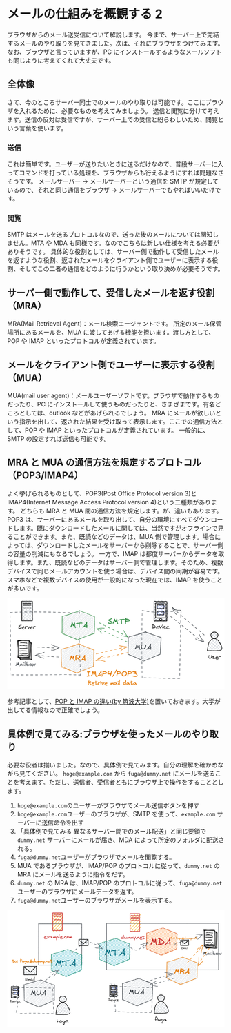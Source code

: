 # メールの仕組みを概観する 2

ブラウザからのメール送受信について解説します。
今まで、サーバー上で完結するメールのやり取りを見てきました。次は、それにブラウザをつけてみます。
なお、ブラウザと言っていますが、PC にインストールするようなメールソフトも同じように考えてくれて大丈夫です。

## 全体像

さて、今のところサーバー同士でのメールのやり取りは可能です。ここにブラウザを入れるために、必要なものを考えてみましょう。
送信と閲覧に分けて考えます。送信の反対は受信ですが、サーバー上での受信と紛らわしいため、閲覧という言葉を使います。

### 送信

これは簡単です。ユーザーが送りたいときに送るだけなので、普段サーバーに入ってコマンドを打っている処理を、ブラウザからも行えるようにすれば問題なさそうです。
メールサーバー → メールサーバーという通信を SMTP が規定しているので、それと同じ通信をブラウザ → メールサーバーでもやればいいだけです。

### 閲覧

SMTP はメールを送るプロトコルなので、送った後のメールについては関知しません。MTA や MDA も同様です。なのでこちらは新しい仕様を考える必要がありそうです。
具体的な役割としては、サーバー側で動作して受信したメールを返すような役割、返されたメールをクライアント側でユーザーに表示する役割、そしてこの二者の通信をどのように行うかという取り決めが必要そうです。

## サーバー側で動作して、受信したメールを返す役割（MRA）

MRA(Mail Retrieval Agent)：メール検索エージェントです。
所定のメール保管場所にあるメールを、MUA に渡してあげる機能を担います。渡し方として、POP や IMAP といったプロトコルが定義されています。

## メールをクライアント側でユーザーに表示する役割（MUA）

MUA(mail user agent)：メールユーザーソフトです。ブラウザで動作するものだったり、PC にインストールして使うものだったりと、さまざまです。有名どころとしては、outlook などがあげられるでしょう。
MRA にメールが欲しいという指示を出して、返された結果を受け取って表示します。ここでの通信方法として、POP や IMAP といったプロトコルが定義されています。
一般的に、SMTP の設定すれば送信も可能です。

## MRA と MUA の通信方法を規定するプロトコル（POP3/IMAP4）

よく挙げられるものとして、POP3(Post Office Protocol version 3)と IMAP4(Internet Message Access Protocol version 4)という二種類があります。
どちらも MRA と MUA 間の通信方法を規定します。が、違いもあります。
POP3 は、サーバーにあるメールを取り出して、自分の環境にすべてダウンロードします。既にダウンロードしたメールに関しては、当然ですがオフラインで見ることができます。また、既読などのデータは、MUA 側で管理します。場合によっては、ダウンロードしたメールをサーバーから削除することで、サーバー側の容量の削減にもなるでしょう。
一方で、IMAP は都度サーバーからデータを取得します。また、既読などのデータはサーバー側で管理します。そのため、複数デバイスで同じメールアカウントを使う場合は、デバイス間の同期が容易です。
スマホなどで複数デバイスの使用が一般的になった現在では、IMAP を使うことが多いです。

![](img/learn-mail-2_20221103124820.png)

参考記事として、[POP と IMAP の違い(by 筑波大学)](https://www.u.tsukuba.ac.jp/pop-imap/)を置いておきます。大学が出してる情報なので正確でしょう。

## 具体例で見てみる:ブラウザを使ったメールのやり取り

必要な役者は揃いました。なので、具体例で見てみます。自分の理解を確かめながら見てください。
`hoge@example.com` から `fuga@dummy.net` にメールを送ることを考えます。ただし、送信者、受信者ともにブラウザ上で操作をすることとします。

1. `hoge@example.com`のユーザーがブラウザでメール送信ボタンを押す
2. `hoge@example.com`ユーザーのブラウザが、SMTP を使って、`example.com` サーバーに送信命令を出す
3. 「具体例で見てみる 異なるサーバー間でのメール配送」と同じ要領で `dummy.net` サーバーにメールが届き、MDA によって所定のフォルダに配送される。
4. `fuga@dummy.net`ユーザーがブラウザでメールを閲覧する。
5. MUA であるブラウザが、IMAP/POP のプロトコルに従って、`dummy.net` の MRA にメールを送るように指令をだす。
6. `dummy.net` の MRA は、IMAP/POP のプロトコルに従って、`fuga@dummy.net`ユーザーのブラウザにメールデータを返す。
7. `fuga@dummy.net`ユーザーのブラウザがメールを表示する。

![](img/learn-mail-2_20221103130205.png)
